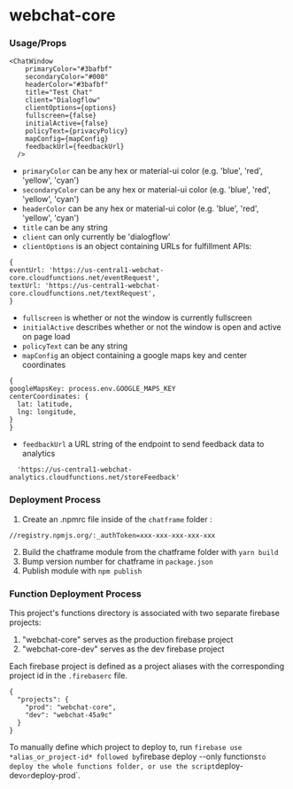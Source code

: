 # webchat-core

### Usage/Props

```
<ChatWindow
    primaryColor="#3bafbf"
    secondaryColor="#000"
    headerColor="#3bafbf"
    title="Test Chat"
    client="Dialogflow"
    clientOptions={options}
    fullscreen={false}
    initialActive={false}
    policyText={privacyPolicy}
    mapConfig={mapConfig}
    feedbackUrl={feedbackUrl}
  />
```

- `primaryColor` can be any hex or material-ui color (e.g. 'blue', 'red', 'yellow', 'cyan')
- `secondaryColor` can be any hex or material-ui color (e.g. 'blue', 'red', 'yellow', 'cyan')
- `headerColor` can be any hex or material-ui color (e.g. 'blue', 'red', 'yellow', 'cyan')
- `title` can be any string
- `client` can only currently be 'dialogflow'
- `clientOptions` is an object containing URLs for fulfillment APIs:

```
{
eventUrl: 'https://us-central1-webchat-core.cloudfunctions.net/eventRequest',
textUrl: 'https://us-central1-webchat-core.cloudfunctions.net/textRequest',
}
```

- `fullscreen` is whether or not the window is currently fullscreen
- `initialActive` describes whether or not the window is open and active on page load
- `policyText` can be any string
- `mapConfig` an object containing a google maps key and center coordinates

```
{
googleMapsKey: process.env.GOOGLE_MAPS_KEY
centerCoordinates: {
  lat: latitude,
  lng: longitude,
}
}
```

- `feedbackUrl` a URL string of the endpoint to send feedback data to analytics

```feedbackUrl =
  'https://us-central1-webchat-analytics.cloudfunctions.net/storeFeedback'
```

### Deployment Process

1. Create an .npmrc file inside of the `chatframe` folder :

```
//registry.npmjs.org/:_authToken=xxx-xxx-xxx-xxx-xxx
```

2. Build the chatframe module from the chatframe folder with `yarn build`
3. Bump version number for chatframe in `package.json`
4. Publish module with `npm publish`

### Function Deployment Process

This project's functions directory is associated with two separate firebase
projects:

1. "webchat-core" serves as the production firebase project
2. "webchat-core-dev" serves as the dev firebase project

Each firebase project is defined as a project aliases with the corresponding project id
in the `.firebaserc` file.

```
{
  "projects": {
    "prod": "webchat-core",
    "dev": "webchat-45a9c"
  }
}
```

To manually define which project to deploy to, run `firebase use *alias_or_project-id* followed by`firebase deploy --only functions`to deploy the whole functions folder, or use the script`deploy-dev`or`deploy-prod`.
